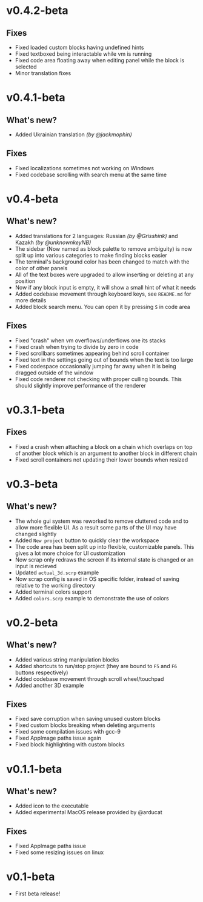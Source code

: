 # v0.4.2-beta

## Fixes
- Fixed loaded custom blocks having undefined hints
- Fixed textboxed being interactable while vm is running
- Fixed code area floating away when editing panel while the block is selected
- Minor translation fixes

# v0.4.1-beta

## What's new?
- Added Ukrainian translation *(by @jackmophin)*

## Fixes
- Fixed localizations sometimes not working on Windows
- Fixed codebase scrolling with search menu at the same time

# v0.4-beta

## What's new?
- Added translations for 2 languages: Russian *(by @Grisshink)* and Kazakh *(by @unknownkeyNB)*
- The sidebar (Now named as block palette to remove ambiguity) is now split up into various categories to make finding blocks easier
- The terminal's background color has been changed to match with the color of other panels
- All of the text boxes were upgraded to allow inserting or deleting at any position
- Now if any block input is empty, it will show a small hint of what it needs
- Added codebase movement through keyboard keys, see `README.md` for more details
- Added block search menu. You can open it by pressing `S` in code area

## Fixes
- Fixed "crash" when vm overflows/underflows one its stacks
- Fixed crash when trying to divide by zero in code
- Fixed scrollbars sometimes appearing behind scroll container
- Fixed text in the settings going out of bounds when the text is too large
- Fixed codespace occasionally jumping far away when it is being dragged outside of the window
- Fixed code renderer not checking with proper culling bounds. This should slightly improve performance of the renderer

# v0.3.1-beta

## Fixes
- Fixed a crash when attaching a block on a chain which overlaps on top of another block which is an argument to another block in different chain
- Fixed scroll containers not updating their lower bounds when resized

# v0.3-beta

## What's new?
- The whole gui system was reworked to remove cluttered code and to allow more flexible UI. As a result some parts of the UI may have changed slightly
- Added `New project` button to quickly clear the workspace
- The code area has been split up into flexible, customizable panels. This gives a lot more choice for UI customization
- Now scrap only redraws the screen if its internal state is changed or an input is recieved
- Updated `actual_3d.scrp` example
- Now scrap config is saved in OS specific folder, instead of saving relative to the working directory
- Added terminal colors support
- Added `colors.scrp` example to demonstrate the use of colors

# v0.2-beta

## What's new?
- Added various string manipulation blocks
- Added shortcuts to run/stop project (they are bound to `F5` and `F6` buttons respectively)
- Added codebase movement through scroll wheel/touchpad
- Added another 3D example

## Fixes
- Fixed save corruption when saving unused custom blocks
- Fixed custom blocks breaking when deleting arguments
- Fixed some compilation issues with gcc-9
- Fixed AppImage paths issue again
- Fixed block highlighting with custom blocks

# v0.1.1-beta

## What's new?
- Added icon to the executable
- Added experimental MacOS release provided by @arducat

## Fixes
- Fixed AppImage paths issue
- Fixed some resizing issues on linux

# v0.1-beta
- First beta release!
